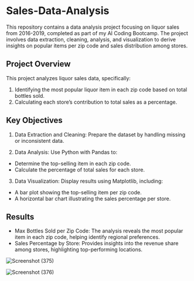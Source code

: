 # Sales-Data-Analysis
This repository contains a data analysis project focusing on liquor sales from 2016-2019, completed as part of my AI Coding Bootcamp. The project involves data extraction, cleaning, analysis, and visualization to derive insights on popular items per zip code and sales distribution among stores.

## Project Overview
This project analyzes liquor sales data, specifically:

1. Identifying the most popular liquor item in each zip code based on total bottles sold.
2. Calculating each store’s contribution to total sales as a percentage.

## Key Objectives

1. Data Extraction and Cleaning: Prepare the dataset by handling missing or inconsistent data.

2. Data Analysis: Use Python with Pandas to:
- Determine the top-selling item in each zip code.
- Calculate the percentage of total sales for each store.

3. Data Visualization: Display results using Matplotlib, including:
- A bar plot showing the top-selling item per zip code.
- A horizontal bar chart illustrating the sales percentage per store.

## Results

- Max Bottles Sold per Zip Code: The analysis reveals the most popular item in each zip code, helping identify regional preferences.
- Sales Percentage by Store: Provides insights into the revenue share among stores, highlighting top-performing locations.

  
![Screenshot (375)](https://github.com/user-attachments/assets/5b59cae1-5a11-4caa-a58e-78c45830baf4)

![Screenshot (376)](https://github.com/user-attachments/assets/7e7032ce-495c-4e8a-ae60-8ce6b864f4bf)
